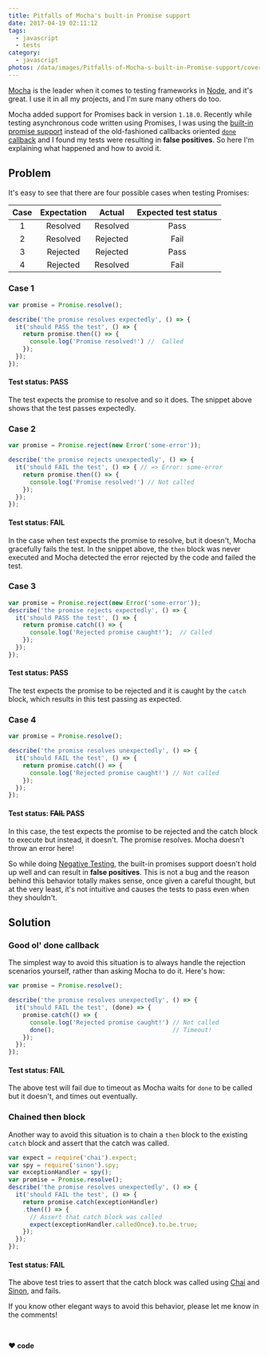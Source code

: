 ```yaml
---
title: Pitfalls of Mocha's built-in Promise support
date: 2017-04-19 02:11:12
tags:
  - javascript
  - tests
category:
  - javascript
photos: /data/images/Pitfalls-of-Mocha-s-built-in-Promise-support/cover.png
---
```


[Mocha][mocha-url] is the leader when it comes to testing frameworks in [Node][node-url], and it's great. I use it in all my projects, and I'm sure many others do too.

Mocha added support for Promises back in version `1.18.0`. Recently while testing asynchronous code written using Promises, I was using the [built-in promise support][mocha-promise] instead of the old-fashioned callbacks oriented [`done` callback][mocha-done] and I found my tests were resulting in **false positives**. So here I'm explaining what happened and how to avoid it.

## Problem
It's easy to see that there are four possible cases when testing Promises:

| Case | Expectation | Actual   | Expected test status |
| :--: | :---------: | :------: | :------------------: |
| 1    | Resolved    | Resolved | Pass                 |
| 2    | Resolved    | Rejected | Fail                 |
| 3    | Rejected    | Rejected | Pass                 |
| 4    | Rejected    | Resolved | Fail                 |

### Case 1
```js
var promise = Promise.resolve();

describe('the promise resolves expectedly', () => {
  it('should PASS the test', () => {
    return promise.then(() => {
      console.log('Promise resolved!') //  Called
    });
  });
});
```
#### Test status: **PASS**
The test expects the promise to resolve and so it does. The snippet above shows that the test passes expectedly.

### Case 2
```js
var promise = Promise.reject(new Error('some-error'));

describe('the promise rejects unexpectedly', () => {
  it('should FAIL the test', () => { // => Error: some-error
    return promise.then(() => {
      console.log('Promise resolved!') // Not called
    });
  });
});
```
#### Test status: **FAIL**
In the case when test expects the promise to resolve, but it doesn't, Mocha gracefully fails the test. In the snippet above, the `then` block was never executed and Mocha detected the error rejected by the code and failed the test.

### Case 3
```js
var promise = Promise.reject(new Error('some-error'));
describe('the promise rejects expectedly', () => {
  it('should PASS the test', () => {
    return promise.catch(() => {
      console.log('Rejected promise caught!');  // Called
    });
  });
});

```
#### Test status: **PASS**
The test expects the promise to be rejected and it is caught by the `catch` block, which results in this test passing as expected.

### Case 4
```js
var promise = Promise.resolve();

describe('the promise resolves unexpectedly', () => {
  it('should FAIL the test', () => {
    return promise.catch(() => {
      console.log('Rejected promise caught!') // Not called
    });
  });
});
```
#### Test status: ~~FAIL~~ **PASS**
In this case, the test expects the promise to be rejected and the catch block to execute but instead, it doesn't. The promise resolves. Mocha doesn't throw an error here!

So while doing [Negative Testing][negative-testing], the built-in promises support doesn't hold up well and can result in **false positives**. This is not a bug and the reason behind this behavior totally makes sense, once given a careful thought, but at the very least, it's not intuitive and causes the tests to pass even when they shouldn't.

## Solution

### Good ol' done callback
The simplest way to avoid this situation is to always handle the rejection scenarios yourself, rather than asking Mocha to do it. Here's how:
```js
var promise = Promise.resolve();

describe('the promise resolves unexpectedly', () => {
  it('should FAIL the test', (done) => {
    promise.catch(() => {
      console.log('Rejected promise caught!') // Not called
      done();                                 // Timeout!
    });
  });
});
```
#### Test status: **FAIL**
The above test will fail due to timeout as Mocha waits for `done` to be called but it doesn't, and times out eventually.

### Chained then block
Another way to avoid this situation is to chain a `then` block to the existing `catch` block and assert that the catch was called.
```js
var expect = require('chai').expect;
var spy = require('sinon').spy;
var exceptionHandler = spy();
var promise = Promise.resolve();
describe('the promise resolves unexpectedly', () => {
  it('should FAIL the test', () => {
    return promise.catch(exceptionHandler)
    .then(() => {
      // Assert that catch block was called
      expect(exceptionHandler.calledOnce).to.be.true;
    });
  });
});
```
#### Test status: **FAIL**
The above test tries to assert that the catch block was called using [Chai][chai-url] and [Sinon][sinon-url], and fails.

If you know other elegant ways to avoid this behavior, please let me know in the comments!

[mocha-url]: https://mochajs.org
[node-url]: https://nodejs.org
[chai-url]: http://chaijs.com/
[sinon-url]: http://sinonjs.org/
[mocha-promise]: https://mochajs.org/#working-with-promises
[mocha-done]: https://mochajs.org/#asynchronous-code
[negative-testing]: https://en.wikipedia.org/wiki/Negative_Testing

<br>

**❤️ code**
